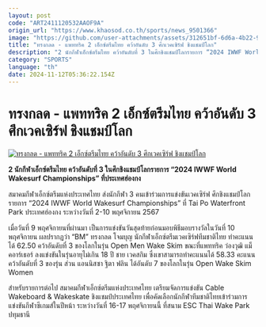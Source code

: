 ```yaml
---
layout: post
code: "ART2411120532AAOF9A"
origin_url: "https://www.khaosod.co.th/sports/news_9501366"
image: "https://github.com/user-attachments/assets/312651bf-6d6a-4b22-9bfb-a13e79782c54"
title: "ทรงกลด - แพททริค 2 เอ็กซ์ตรีมไทย คว้าอันดับ 3 ศึกเวคเซิร์ฟ ชิงแชมป์โลก"
description: "2 นักกีฬาเอ็กซ์ตรีมไทย คว้าอันดับที่ 3 ในศึกชิงแชมป์โลกรายการ “2024 IWWF World Wakesurf Championships” ที่ประเทศฮ่องกงสมาคมกีฬาเอ็กซ์ตรีม"
category: "SPORTS"
language: "th"
date: 2024-11-12T05:36:22.154Z
---
```


# ทรงกลด - แพททริค 2 เอ็กซ์ตรีมไทย คว้าอันดับ 3 ศึกเวคเซิร์ฟ ชิงแชมป์โลก

[![ทรงกลด - แพททริค 2 เอ็กซ์ตรีมไทย คว้าอันดับ 3 ศึกเวคเซิร์ฟ ชิงแชมป์โลก](https://www.khaosod.co.th/wpapp/uploads/2024/11/wake.jpg "ทรงกลด - แพททริค 2 เอ็กซ์ตรีมไทย คว้าอันดับ 3 ศึกเวคเซิร์ฟ ชิงแชมป์โลก")](https://www.khaosod.co.th/wpapp/uploads/2024/11/wake.jpg)

**2 นักกีฬาเอ็กซ์ตรีมไทย คว้าอันดับที่ 3 ในศึกชิงแชมป์โลกรายการ “2024 IWWF World Wakesurf Championships” ที่ประเทศฮ่องกง**

สมาคมกีฬาเอ็กซ์ตรีมแห่งประเทศไทย ส่งนักกีฬา 3 คนเข้าร่วมการแข่งขันเวคเซิร์ฟ ศึกชิงแชมป์โลกรายการ “2024 IWWF World Wakesurf Championships” ที่ Tai Po Waterfront Park ประเทศฮ่องกง ระหว่างวันที่ 2-10 พฤศจิกายน 2567

เมื่อวันที่ 9 พฤศจิกายนที่ผ่านมา เป็นการแข่งขันวันสุดท้ายก่อนมอบพิธีมอบรางวัลในวันที่ 10 พฤศจิกายน ผลปรากฏว่า “BM” ทรงกลด โจมบุญ นักกีฬาเอ็กซ์ตรีมเวคเซิร์ฟทีมชาติไทย ทำคะแนนได้ 62.50 คว้าอันดับที่ 3 ของโลกในรุ่น Open Men Wake Skim ขณะที่แพททริค ว่องวุฒิ แม็คอาร์เธอร์ ลงแข่งขันในรุ่นอายุไม่เกิน 18 ปี ชาย เวคสกิม ซึ่งเขาสามารถทำคะแนนได้ 58.33 คะแนน คว้าอันดับที่ 3 ของรุ่น ส่วน แอนนิสซา ฐิตา ฟลิน ได้อันดับ 7 ของโลกในรุ่น Open Wake Skim Women

สำหรับรายการต่อไป สมาคมกีฬาเอ็กซ์ตรีมแห่งประเทศไทย เตรียมจัดการแข่งขัน Cable Wakeboard & Wakeskate ชิงแชมป์ประเทศไทย เพื่อคัดเลือกนักกีฬาทีมชาติไทยเข้าร่วมการแข่งขันกีฬาซีเกมส์ในปีหน้า ระหว่างวันที่ 16-17 พฤศจิกายนนี้ ที่สนาม ESC Thai Wake Park ปทุมธานี